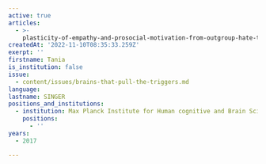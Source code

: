 ```yaml
---
active: true
articles:
  - >-
    plasticity-of-empathy-and-prosocial-motivation-from-outgroup-hate-to-ingroup-favouritism
createdAt: '2022-11-10T08:35:33.259Z'
exerpt: ''
firstname: Tania
is_institution: false
issue:
  - content/issues/brains-that-pull-the-triggers.md
language:
lastname: SINGER
positions_and_institutions:
  - institution: Max Planck Institute for Human cognitive and Brain Sciences
    positions:
      - ''
years:
  - 2017

---
```

